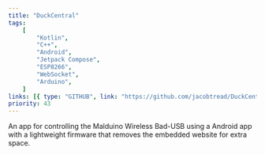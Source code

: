 ```yaml
---
title: "DuckCentral"
tags:
    [
        "Kotlin",
        "C++",
        "Android",
        "Jetpack Compose",
        "ESP8266",
        "WebSocket",
        "Arduino",
    ]
links: [{ type: "GITHUB", link: "https://github.com/jacobtread/DuckCentral" }]
priority: 43
---
```


An app for controlling the Malduino Wireless Bad-USB using a Android app with a
lightweight firmware that removes the embedded website for extra space.
